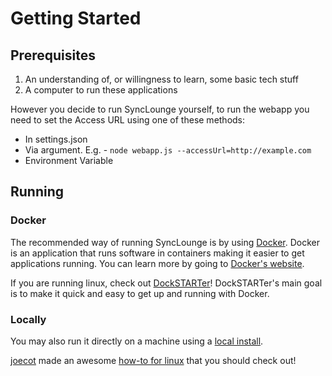 
# <!-- Self-hosting / --> Getting Started

## Prerequisites

1. An understanding of, or willingness to learn, some basic tech stuff
1. A computer to run these applications


However you decide to run SyncLounge yourself, to run the webapp you need to set the Access URL using one of these methods:

* In settings.json
* Via argument. E.g. - `node webapp.js --accessUrl=http://example.com`
* Environment Variable

## Running

### Docker

The recommended way of running SyncLounge is by using [Docker](/self-hosted/docker/). Docker is an application that runs software in containers making it easier to get applications running. You can learn more by going to [Docker's website](https://www.docker.com/).

If you are running linux, check out [DockSTARTer](https://dockstarter.com/)! DockSTARTer's main goal is to make it quick and easy to get up and running with Docker.

### Locally

You may also run it directly on a machine using a [local install](/self-hosted/locally/).

[joecot](https://gist.github.com/joecot) made an awesome [how-to for linux](https://gist.github.com/joecot/2b6fb52f72ca8022cacc4543fe1bed1b) that you should check out!
